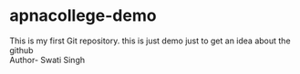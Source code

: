 # apnacollege-demo
This is my first Git repository. this is just demo just to get an idea about the github
<br> 
Author- Swati Singh
